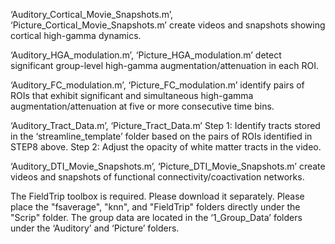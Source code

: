 ‘Auditory_Cortical_Movie_Snapshots.m’, ‘Picture_Cortical_Movie_Snapshots.m’
create videos and snapshots showing cortical high-gamma dynamics.

‘Auditory_HGA_modulation.m’, ‘Picture_HGA_modulation.m’
detect significant group-level high-gamma augmentation/attenuation in each ROI.

‘Auditory_FC_modulation.m’, ‘Picture_FC_modulation.m’
identify pairs of ROIs that exhibit significant and simultaneous high-gamma augmentation/attenuation at five or more consecutive time bins.

‘Auditory_Tract_Data.m’, ‘Picture_Tract_Data.m’
Step 1: Identify tracts stored in the ‘streamline_template’ folder based on the pairs of ROIs identified in STEP8 above.
Step 2: Adjust the opacity of white matter tracts in the video.

‘Auditory_DTI_Movie_Snapshots.m’, ‘Picture_DTI_Movie_Snapshots.m’
create videos and snapshots of functional connectivity/coactivation networks.

The FieldTrip toolbox is required. Please download it separately.
Please place the "fsaverage", "knn", and "FieldTrip" folders directly under the "Scrip" folder.
The group data are located in the ‘1_Group_Data’ folders under the ‘Auditory’ and ‘Picture’ folders.
